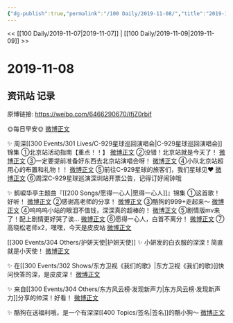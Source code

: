 ```yaml
---
{"dg-publish":true,"permalink":"/100 Daily/2019-11-08/","title":"2019-11-08","created":"2023-03-30T16:30:58.037+08:00","updated":"2023-03-30T16:32:20.950+08:00"}
---
```



<< [[100 Daily/2019-11-07\|2019-11-07]] | [[100 Daily/2019-11-09\|2019-11-09]] >>

# 2019-11-08

## 资讯站 记录

原博链接: https://weibo.com/6466290670/IfjZ0rbif

🌞每日早安🌞
[微博正文](https://m.weibo.cn/6466290670/4436274032900577)

✨ 周深[[300 Events/301 Lives/C-929星球巡回演唱会\|C-929星球巡回演唱会]]锦集
①北京站活动指南【重点！！】
[微博正文](https://m.weibo.cn/6466290670/4436467675354863)
②没错！北京站就是今天了！
[微博正文](https://m.weibo.cn/6466290670/4436290411458451)
③一定要提前准备好东西去北京站演唱会呀！
[微博正文](https://m.weibo.cn/6466290670/4436447605717842)
④小队北京站超用心的布置和礼物！！
[微博正文](https://m.weibo.cn/6466290670/4436472834603913)
⑤前往C-929星球的旅客们，我们星球见❤️
[微博正文](https://m.weibo.cn/6466290670/4436507378788317)
⑥周深C-929星球巡演深圳站开票公告，记得订好闹钟哦
[](https://m.weibo.cn/6466290670/4436430409246700)

✨ 鹤唳华亭主题曲『[[200 Songs/愿得一心人\|愿得一心人]]』锦集
①这首歌！好听！
[微博正文](https://m.weibo.cn/6466290670/4436305385440752)
②感谢高老师的分享！
[微博正文](https://m.weibo.cn/6466290670/4436313028013722)
③酷狗的999+走起来～
[微博正文](https://m.weibo.cn/6466290670/4436337433903586)
④呜呜呜小站的眼泪不值钱，深深真的超棒的！
[微博正文](https://m.weibo.cn/6466290670/4436341276534151)
⑤剧情版mv来了！配上剧情更好哭了诶…
[微博正文](https://m.weibo.cn/6466290670/4436400823217523)
⑥愿得一心人，白首不离分！
[微博正文](https://m.weibo.cn/6466290670/4436408347051951)
⑦高晓松老师x2，嘿嘿，今天是皮皮站
[微博正文](https://m.weibo.cn/6466290670/4436419688628088)

[[300 Events/304 Others/护妍天使\|护妍天使]]
✨ 小妍发的白衣服的深深！简直就是小天使！
[微博正文](https://m.weibo.cn/6466290670/4436363728045622)

✨ 在[[300 Events/302 Shows/东方卫视《我们的歌》\|东方卫视《我们的歌》]]快问快答的深，是皮皮深！
[微博正文](https://m.weibo.cn/6466290670/4436410708707464)

✨ 来自[[300 Events/304 Others/东方风云榜·发现新声力\|东方风云榜·发现新声力]]分享的帅深！好看！
[微博正文](https://m.weibo.cn/6466290670/4436411480142064)

✨ 酷狗在送福利哦，是一个有深深[[400 Topics/签名\|签名]]的酷小狗～
[微博正文](https://m.weibo.cn/6466290670/4436465574303996)
